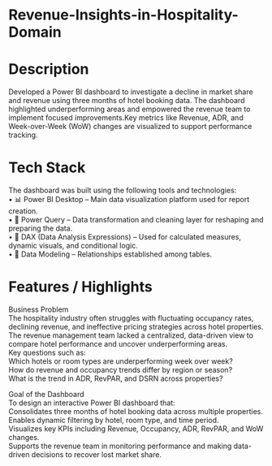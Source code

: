 # Revenue-Insights-in-Hospitality-Domain
# Description
Developed a Power BI dashboard to investigate a decline in market share and revenue using three months of hotel booking data. The dashboard highlighted underperforming areas and empowered the revenue team to implement focused improvements.Key metrics like Revenue, ADR, and Week-over-Week (WoW) changes are visualized to support performance tracking.
# Tech Stack
The dashboard was built using the following tools and technologies:  
•	📊 Power BI Desktop – Main data visualization platform used for report creation.  
•	📂 Power Query – Data transformation and cleaning layer for reshaping and preparing the data.  
•	🧠 DAX (Data Analysis Expressions) – Used for calculated measures, dynamic visuals, and conditional logic.  
•	📝 Data Modeling – Relationships established among tables.  
# Features / Highlights  
Business Problem    
The hospitality industry often struggles with fluctuating occupancy rates, declining revenue, and ineffective pricing strategies across hotel properties. The revenue management team lacked a centralized, data-driven view to compare hotel performance and uncover underperforming areas.  
Key questions such as:  
Which hotels or room types are underperforming week over week?  
How do revenue and occupancy trends differ by region or season?  
What is the trend in ADR, RevPAR, and DSRN across properties? 

Goal of the Dashboard  
To design an interactive Power BI dashboard that:  
Consolidates three months of hotel booking data across multiple properties.  
Enables dynamic filtering by hotel, room type, and time period.  
Visualizes key KPIs including Revenue, Occupancy, ADR, RevPAR, and WoW changes.  
Supports the revenue team in monitoring performance and making data-driven decisions to recover lost market share.  

